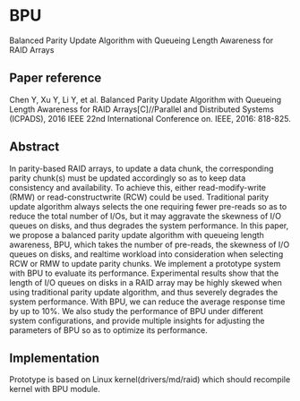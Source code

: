 # BPU

Balanced Parity Update Algorithm with Queueing Length Awareness for RAID Arrays

Paper reference
--
Chen Y, Xu Y, Li Y, et al. Balanced Parity Update Algorithm with Queueing Length Awareness for RAID Arrays[C]//Parallel and Distributed Systems (ICPADS), 2016 IEEE 22nd International Conference on. IEEE, 2016: 818-825.

Abstract
--
In parity-based RAID arrays, to update a data
chunk, the corresponding parity chunk(s) must be updated
accordingly so as to keep data consistency and availability. To
achieve this, either read-modify-write (RMW) or read-constructwrite
(RCW) could be used. Traditional parity update algorithm
always selects the one requiring fewer pre-reads so as to reduce
the total number of I/Os, but it may aggravate the skewness of
I/O queues on disks, and thus degrades the system performance.
In this paper, we propose a balanced parity update algorithm
with queueing length awareness, BPU, which takes the number
of pre-reads, the skewness of I/O queues on disks, and realtime
workload into consideration when selecting RCW or RMW
to update parity chunks. We implement a prototype system with
BPU to evaluate its performance. Experimental results show that
the length of I/O queues on disks in a RAID array may be highly
skewed when using traditional parity update algorithm, and thus
severely degrades the system performance. With BPU, we can
reduce the average response time by up to 10%. We also study
the performance of BPU under different system configurations,
and provide multiple insights for adjusting the parameters of
BPU so as to optimize its performance.

Implementation
--
Prototype is based on Linux kernel(drivers/md/raid) which should recompile kernel with BPU module.

